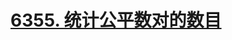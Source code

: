 # [6355. 统计公平数对的数目](https://leetcode.cn/contest/weekly-contest-332/problems/count-the-number-of-fair-pairs/)
